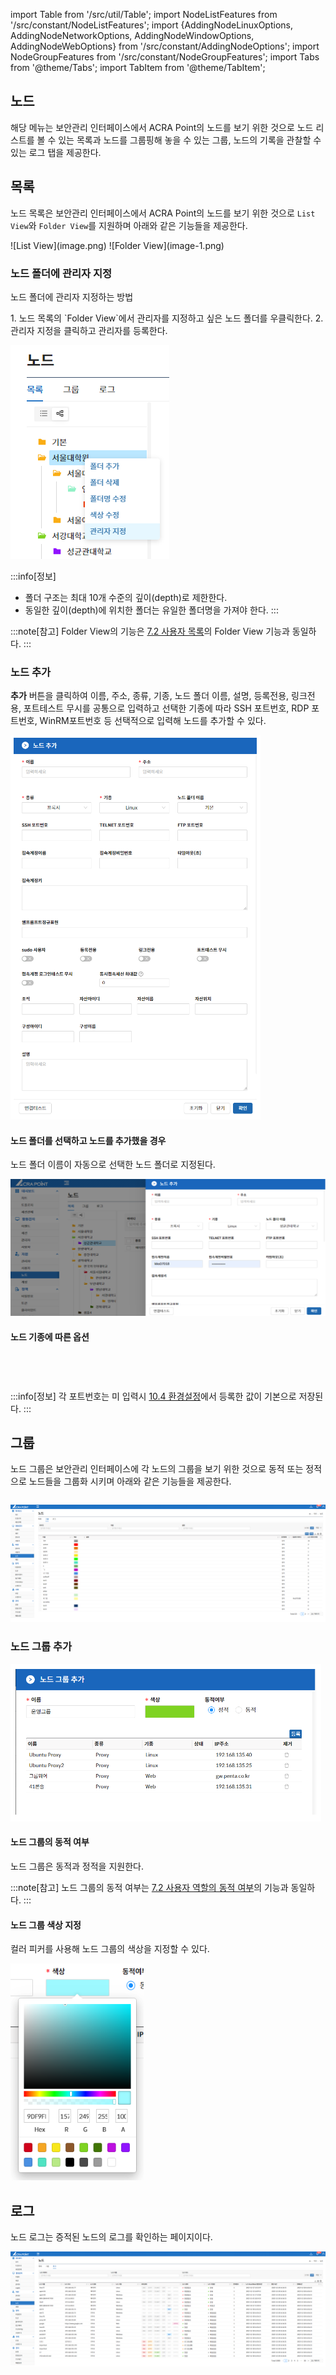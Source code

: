 import Table from '/src/util/Table';
import NodeListFeatures from '/src/constant/NodeListFeatures';
import {AddingNodeLinuxOptions, AddingNodeNetworkOptions, AddingNodeWindowOptions, AddingNodeWebOptions} from '/src/constant/AddingNodeOptions';
import NodeGroupFeatures from '/src/constant/NodeGroupFeatures';
import Tabs from '@theme/Tabs';
import TabItem from '@theme/TabItem';

## 노드
해당 메뉴는 보안관리 인터페이스에서 ACRA Point의 노드를 보기 위한 것으로 노드 리스트를 볼 수 있는 목록과 노드를 그룹핑해 놓을 수 있는 그룹, 노드의 기록을 관찰할 수 있는 로그 탭을 제공한다.

## 목록
노드 목록은 보안관리 인터페이스에서 ACRA Point의 노드를 보기 위한 것으로 `List View`와 `Folder View`를 지원하며 아래와 같은 기능들을 제공한다. 

<Table tableData={NodeListFeatures}/>

<Tabs>
  <TabItem value="List View" label="List View" default>
	![List View](image.png)  
  </TabItem>
  <TabItem value="Folder View" label="Folder View">
	![Folder View](image-1.png)  

  ### 노드 폴더에 관리자 지정

  <p className='text-bold-with-margin'>노드 폴더에 관리자 지정하는 방법</p>
  1. 노드 목록의 `Folder View`에서 관리자를 지정하고 싶은 노드 폴더를 우클릭한다.
  2. 관리자 지정을 클릭하고 관리자를 등록한다.

  ![노드 폴더에 관리자 지정](image-7.png)

  :::info[정보]
  - 폴더 구조는 최대 10개 수준의 깊이(depth)로 제한한다.
  - 동일한 깊이(depth)에 위치한 폴더는 유일한 폴더명을 가져야 한다.
  :::

  :::note[참고]
  Folder View의 기능은 [7.2 사용자 목록](/docs/자원/7.2%20사용자/#폴더의-생성수정삭제)의 Folder View 기능과 동일하다.
  :::
  </TabItem>
</Tabs>

### 노드 추가
**추가** 버튼을 클릭하여 이름, 주소, 종류, 기종, 노드 폴더 이름, 설명, 등록전용, 링크전용, 포트테스트 무시를 공통으로 입력하고 선택한 기종에 따라 SSH 포트번호, RDP 포트번호, WinRM포트번호 등 선택적으로 입력해 노드를 추가할 수 있다.

![노드 추가](image-2.png)

#### 노드 폴더를 선택하고 노드를 추가했을 경우
 노드 폴더 이름이 자동으로 선택한 노드 폴더로 지정된다.

![노드 폴더 선택 시 노드 추가](image-8.png)

#### 노드 기종에 따른 옵션

<Tabs>
  <TabItem value="리눅스 / HPUX / AIX / Solaris" label="리눅스 / HPUX / AIX / Solaris" default>
    <Table tableData={AddingNodeLinuxOptions}/>
  </TabItem>
  <TabItem value="Network" label="Network">
    <Table tableData={AddingNodeNetworkOptions}/>
  </TabItem>
  <TabItem value="Window" label="Window" >
    <Table tableData={AddingNodeWindowOptions}/>
</TabItem>
  <TabItem value="Web" label="Web" >
    <Table tableData={AddingNodeWebOptions}/>
</TabItem>
</Tabs>

:::info[정보]
  각 포트번호는 미 입력시 [10.4 환경설정](/docs/관리/10.4%20제품설정/#환경설정)에서 등록한 값이 기본으로 저장된다.
:::

## 그룹

노드 그룹은 보안관리 인터페이스에 각 노드의 그룹을 보기 위한 것으로 동적 또는 정적으로 노드들을 그룹화 시키며 아래와 같은 기능들을 제공한다.

<Table tableData={NodeGroupFeatures}/>

![노드 그룹](image-3.png)

### 노드 그룹 추가
![노드 그룹 추가](image-4.png)


#### 노드 그룹의 동적 여부

노드 그룹은 동적과 정적을 지원한다.

:::note[참고]
  노드 그룹의 동적 여부는 [7.2 사용자 역할의 동적 여부](/docs/자원/7.2%20사용자/#사용자-역할의-동적-여부)의 기능과 동일하다.
:::

#### 노드 그룹 색상 지정
컬러 피커를 사용해 노드 그룹의 색상을 지정할 수 있다.  

![노드 그룹 색상 지정](image-6.png)


## 로그

노드 로그는 증적된 노드의 로그를 확인하는 페이지이다.

![노드 로그](image-5.png)